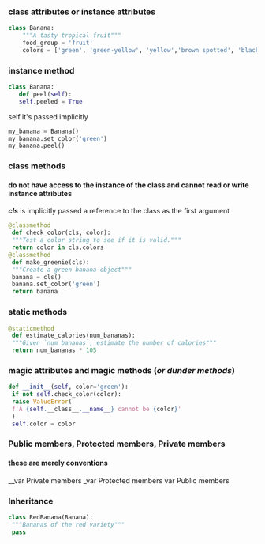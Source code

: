 ### class attributes or instance attributes
```python 
class Banana:
    """A tasty tropical fruit"""
    food_group = 'fruit'
    colors = ['green', 'green-yellow', 'yellow','brown spotted', 'black']
```
### instance method
 ```python
class Banana:
    def peel(self):
    self.peeled = True
```
self it's passed implicitly
```python
my_banana = Banana()
my_banana.set_color('green')
my_banana.peel()
```
### class methods 
#### do not have access to the instance of the class and cannot read or write instance attributes  
***cls*** is implicitly passed a reference to the class as the first argument
```python
@classmethod
 def check_color(cls, color):
 """Test a color string to see if it is valid."""
 return color in cls.colors
@classmethod
 def make_greenie(cls):
 """Create a green banana object"""
 banana = cls()
 banana.set_color('green')
 return banana
```
### static methods
```python
@staticmethod
 def estimate_calories(num_bananas):
 """Given `num_bananas`, estimate the number of calories"""
 return num_bananas * 105
```
### magic attributes and magic methods (***or dunder methods***)
```python
def __init__(self, color='green'):
 if not self.check_color(color):
 raise ValueError(
 f'A {self.__class__.__name__} cannot be {color}'
 )
 self.color = color
```
### Public members,  Protected members, Private members
#### these are merely conventions
__var Private members
_var Protected members
var Public members

### Inheritance
```python
class RedBanana(Banana):
 """Bananas of the red variety"""
 pass
```
